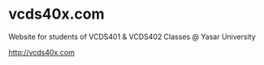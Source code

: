 # vcds40x.com
Website for students of VCDS401 &amp; VCDS402 Classes @ Yasar University

http://vcds40x.com

